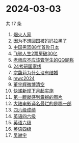 # 2024-03-03

共 17 条

<!-- BEGIN -->
<!-- 最后更新时间 Sun Mar 03 2024 22:06:42 GMT+0800 (China Standard Time) -->

1. [烟火人家](https://www.zhihu.com/search?q=%E7%83%9F%E7%81%AB%E4%BA%BA%E5%AE%B6)
1. [因为不想回国被妈妈拉黑了](https://www.zhihu.com/search?q=%E5%9B%A0%E4%B8%BA%E4%B8%8D%E6%83%B3%E5%9B%9E%E5%9B%BD%E8%A2%AB%E5%A6%88%E5%A6%88%E6%8B%89%E9%BB%91%E4%BA%86)
1. [中国男篮88年首败日本](https://www.zhihu.com/search?q=%E4%B8%AD%E5%9B%BD%E7%94%B7%E7%AF%AE88%E5%B9%B4%E9%A6%96%E8%B4%A5%E6%97%A5%E6%9C%AC)
1. [飞驰人生2票房破30亿](https://www.zhihu.com/search?q=%E9%A3%9E%E9%A9%B0%E4%BA%BA%E7%94%9F2%E7%A5%A8%E6%88%BF%E7%A0%B430%E4%BA%BF)
1. [老师应不应该管学生的QQ昵称](https://www.zhihu.com/search?q=%E8%80%81%E5%B8%88%E5%BA%94%E4%B8%8D%E5%BA%94%E8%AF%A5%E7%AE%A1%E5%AD%A6%E7%94%9F%E7%9A%84QQ%E6%98%B5%E7%A7%B0)
1. [24考研国家线](https://www.zhihu.com/search?q=24%E8%80%83%E7%A0%94%E5%9B%BD%E5%AE%B6%E7%BA%BF)
1. [宗馥莉为什么没有结婚](https://www.zhihu.com/search?q=%E5%AE%97%E9%A6%A5%E8%8E%89%E4%B8%BA%E4%BB%80%E4%B9%88%E6%B2%A1%E6%9C%89%E7%BB%93%E5%A9%9A)
1. [mwc2024](https://www.zhihu.com/search?q=mwc2024)
1. [董宇辉微博清空](https://www.zhihu.com/search?q=%E8%91%A3%E5%AE%87%E8%BE%89%E5%BE%AE%E5%8D%9A%E6%B8%85%E7%A9%BA)
1. [快递新规下月起实施](https://www.zhihu.com/search?q=%E5%BF%AB%E9%80%92%E6%96%B0%E8%A7%84%E4%B8%8B%E6%9C%88%E8%B5%B7%E5%AE%9E%E6%96%BD)
1. [第一眼就感到震撼的图片](https://www.zhihu.com/search?q=%E7%AC%AC%E4%B8%80%E7%9C%BC%E5%B0%B1%E6%84%9F%E5%88%B0%E9%9C%87%E6%92%BC%E7%9A%84%E5%9B%BE%E7%89%87)
1. [大陆电影译名最烂的是哪一部](https://www.zhihu.com/search?q=%E5%A4%A7%E9%99%86%E7%94%B5%E5%BD%B1%E8%AF%91%E5%90%8D%E6%9C%80%E7%83%82%E7%9A%84%E6%98%AF%E5%93%AA%E4%B8%80%E9%83%A8)
1. [四六级成绩](https://www.zhihu.com/search?q=%E5%9B%9B%E5%85%AD%E7%BA%A7%E6%88%90%E7%BB%A9)
1. [英语四六级](https://www.zhihu.com/search?q=%E8%8B%B1%E8%AF%AD%E5%9B%9B%E5%85%AD%E7%BA%A7)
1. [英语六级](https://www.zhihu.com/search?q=%E8%8B%B1%E8%AF%AD%E5%85%AD%E7%BA%A7)
1. [英语四级](https://www.zhihu.com/search?q=%E8%8B%B1%E8%AF%AD%E5%9B%9B%E7%BA%A7)
1. [吴谢宇](https://www.zhihu.com/search?q=%E5%90%B4%E8%B0%A2%E5%AE%87)

<!-- END -->

